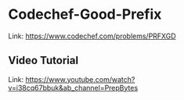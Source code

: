 # Codechef-Good-Prefix
Link: https://www.codechef.com/problems/PRFXGD
## Video Tutorial
Link: https://www.youtube.com/watch?v=i38cq67bbuk&ab_channel=PrepBytes
